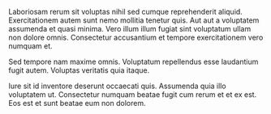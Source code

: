 Laboriosam rerum sit voluptas nihil sed cumque reprehenderit aliquid. Exercitationem autem sunt nemo mollitia tenetur quis. Aut aut a voluptatem assumenda et quasi minima. Vero illum illum fugiat sint voluptatum ullam non dolore omnis. Consectetur accusantium et tempore exercitationem vero numquam et.
 Sed tempore nam maxime omnis. Voluptatum repellendus esse laudantium fugit autem. Voluptas veritatis quia itaque.
 Iure sit id inventore deserunt occaecati quis. Assumenda quia illo voluptatem ut. Consectetur numquam beatae fugit cum rerum et et ex est. Eos est et sunt beatae eum non dolorem.